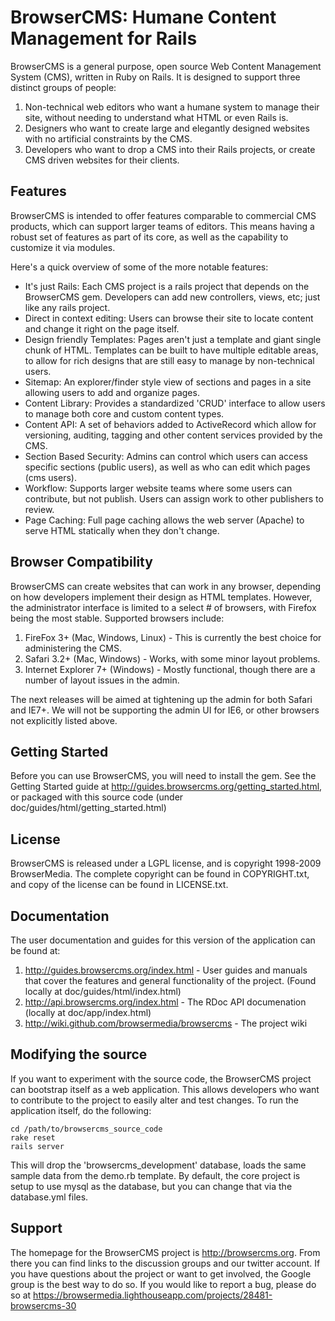 # BrowserCMS: Humane Content Management for Rails

BrowserCMS is a general purpose, open source Web Content Management System (CMS), written in Ruby on Rails. It is designed to support three distinct groups of people:

1. Non-technical web editors who want a humane system to manage their site, without needing to understand what HTML or even Rails is.
2. Designers who want to create large and elegantly designed websites with no artificial constraints by the CMS.
3. Developers who want to drop a CMS into their Rails projects, or create CMS driven websites for their clients.

## Features
BrowserCMS is intended to offer features comparable to commercial CMS products, which can support larger teams of editors. This means having a robust set of features as part of its core, as well as the capability to customize it via modules. 

Here's a quick overview of some of the more notable features:

* It's just Rails: Each CMS project is a rails project that depends on the BrowserCMS gem. Developers can add new controllers, views, etc; just like any rails project.
* Direct in context editing: Users can browse their site to locate content and change it right on the page itself.
* Design friendly Templates: Pages aren't just a template and giant single chunk of HTML. Templates can be built to have multiple editable areas, to allow for rich designs that are still easy to manage by non-technical users.
* Sitemap: An explorer/finder style view of sections and pages in a site allowing users to add and organize pages.
* Content Library: Provides a standardized 'CRUD' interface to allow users to manage both core and custom content types.
* Content API: A set of behaviors added to ActiveRecord which allow for versioning, auditing, tagging and other content services provided by the CMS.
* Section Based Security: Admins can control which users can access specific sections (public users), as well as who can edit which pages (cms users).
* Workflow: Supports larger website teams where some users can contribute, but not publish. Users can assign work to other publishers to review.
* Page Caching: Full page caching allows the web server (Apache) to serve HTML statically when they don't change.

## Browser Compatibility
BrowserCMS can create websites that can work in any browser, depending on how developers implement their design as HTML templates. However, the administrator interface is limited to a select # of browsers, with Firefox being the most stable. Supported browsers include:

1. FireFox 3+ (Mac, Windows, Linux) - This is currently the best choice for administering the CMS.
2. Safari 3.2+ (Mac, Windows) - Works, with some minor layout problems.
3. Internet Explorer 7+ (Windows) - Mostly functional, though there are a number of layout issues in the admin.

The next releases will be aimed at tightening up the admin for both Safari and IE7+. We will not be supporting the admin UI for IE6, or other browsers not explicitly listed above.

## Getting Started
Before you can use BrowserCMS, you will need to install the gem. See the Getting Started guide at http://guides.browsercms.org/getting_started.html, or packaged with this source code (under doc/guides/html/getting_started.html)

## License
BrowserCMS is released under a LGPL license, and is copyright 1998-2009 BrowserMedia. The complete copyright can be found in COPYRIGHT.txt, and copy of the license can be found in LICENSE.txt.


## Documentation
The user documentation and guides for this version of the application can be found at:

1. http://guides.browsercms.org/index.html - User guides and manuals that cover the features and general functionality of the project. (Found locally at doc/guides/html/index.html)
2. http://api.browsercms.org/index.html - The RDoc API documenation (locally at doc/app/index.html)
3. http://wiki.github.com/browsermedia/browsercms - The project wiki

## Modifying the source
If you want to experiment with the source code, the BrowserCMS project can bootstrap itself as a web application. This allows developers who want to contribute to the project to easily alter and test changes. To run the application itself, do the following:

    cd /path/to/browsercms_source_code
    rake reset
    rails server

This will drop the 'browsercms_development' database, loads the same sample data from the demo.rb template. By default, the core project is setup to use mysql as the database, but you can change that via the database.yml files.

## Support
The homepage for the BrowserCMS project is http://browsercms.org. From there you can find links to the discussion groups and our twitter account. If you have questions about the project or want to get involved, the Google group is the best way to do so. If you would like to report a bug, please do so at https://browsermedia.lighthouseapp.com/projects/28481-browsercms-30
